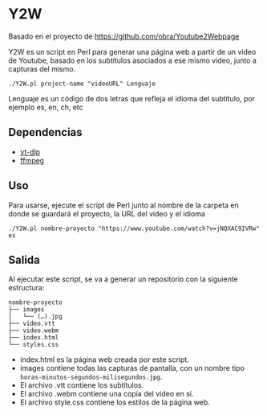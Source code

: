 # Y2W

Basado en el proyecto de https://github.com/obra/Youtube2Webpage

Y2W es un script en Perl para generar una página web a partir de un video de Youtube, basado en los subtítulos asociados a ese mismo video, junto a capturas del mismo.

```./Y2W.pl project-name "videoURL" Lenguaje```

Lenguaje es un código de dos letras que refleja el idioma del subtítulo, por ejemplo es, en, ch, etc

## Dependencias

* [yt-dlp](https://github.com/yt-dlp/yt-dlp)
* [ffmpeg](https://ffmpeg.org/)

## Uso

Para usarse, ejecute el script de Perl junto al nombre de la carpeta en donde se guardará el proyecto, la URL del video y el idioma

```./Y2W.pl nombre-proyecto "https://www.youtube.com/watch?v=jNQXAC9IVRw" es```

## Salida

Al ejecutar este script, se va a generar un repositorio con la siguiente estructura:

```
nombre-proyecto
├── images
│   └── (…).jpg
├── video.vtt
├── video.webm
├── index.html
└── styles.css
```

* index.html es la página web creada por este script.
* images contiene todas las capturas de pantalla, con un nombre tipo ```horas-minutos-segundos-milisegundos.jpg```.
* El archivo .vtt contiene los subtítulos.
* El archivo .webm contiene una copia del video en sí.
* El archivo style.css contiene los estilos de la página web.
